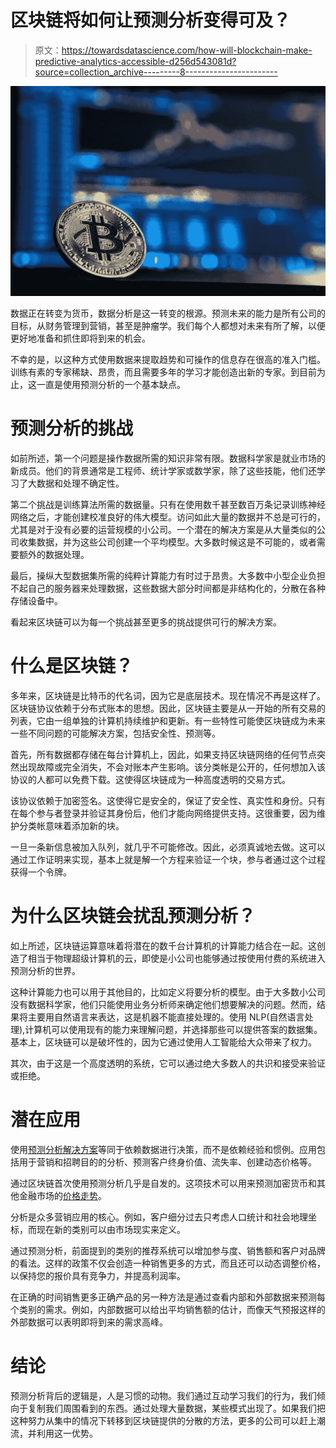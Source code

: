 # 区块链将如何让预测分析变得可及？

> 原文：<https://towardsdatascience.com/how-will-blockchain-make-predictive-analytics-accessible-d256d543081d?source=collection_archive---------8----------------------->

![](img/be515985fcb1b42039a55e268dd58a83.png)

数据正在转变为货币，数据分析是这一转变的根源。预测未来的能力是所有公司的目标，从财务管理到营销，甚至是肿瘤学。我们每个人都想对未来有所了解，以便更好地准备和抓住即将到来的机会。

不幸的是，以这种方式使用数据来提取趋势和可操作的信息存在很高的准入门槛。训练有素的专家稀缺、昂贵，而且需要多年的学习才能创造出新的专家。到目前为止，这一直是使用预测分析的一个基本缺点。

# 预测分析的挑战

如前所述，第一个问题是操作数据所需的知识非常有限。数据科学家是就业市场的新成员。他们的背景通常是工程师、统计学家或数学家，除了这些技能，他们还学习了大数据和处理不确定性。

第二个挑战是训练算法所需的数据量。只有在使用数千甚至数百万条记录训练神经网络之后，才能创建校准良好的伟大模型。访问如此大量的数据并不总是可行的，尤其是对于没有必要的运营规模的小公司。一个潜在的解决方案是从大量类似的公司收集数据，并为这些公司创建一个平均模型。大多数时候这是不可能的，或者需要额外的数据处理。

最后，操纵大型数据集所需的纯粹计算能力有时过于昂贵。大多数中小型企业负担不起自己的服务器来处理数据，这些数据大部分时间都是非结构化的，分散在各种存储设备中。

看起来区块链可以为每一个挑战甚至更多的挑战提供可行的解决方案。

# 什么是区块链？

多年来，区块链是比特币的代名词，因为它是底层技术。现在情况不再是这样了。区块链协议依赖于分布式账本的思想。因此，区块链主要是从一开始的所有交易的列表，它由一组单独的计算机持续维护和更新。有一些特性可能使区块链成为未来一些不同问题的可能解决方案，包括安全性、预测等。

首先，所有数据都存储在每台计算机上，因此，如果支持区块链网络的任何节点突然出现故障或完全消失，不会对账本产生影响。该分类帐是公开的，任何想加入该协议的人都可以免费下载。这使得区块链成为一种高度透明的交易方式。

该协议依赖于加密签名。这使得它是安全的，保证了安全性、真实性和身份。只有在每个参与者登录并验证其身份后，他们才能向网络提供支持。这很重要，因为维护分类帐意味着添加新的块。

一旦一条新信息被加入队列，就几乎不可能修改。因此，必须真诚地去做。这可以通过工作证明来实现，基本上就是解一个方程来验证一个块，参与者通过这个过程获得一个令牌。

# 为什么区块链会扰乱预测分析？

如上所述，区块链运算意味着将潜在的数千台计算机的计算能力结合在一起。这创造了相当于物理超级计算机的云，即使是小公司也能够通过按使用付费的系统进入预测分析的世界。

这种计算能力也可以用于其他目的，比如定义将要分析的模型。由于大多数小公司没有数据科学家，他们只能使用业务分析师来确定他们想要解决的问题。然而，结果将主要用自然语言来表达，这是机器不能直接处理的。使用 NLP(自然语言处理),计算机可以使用现有的能力来理解问题，并选择那些可以提供答案的数据集。基本上，区块链可以是破坏性的，因为它通过使用人工智能给大众带来了权力。

其次，由于这是一个高度透明的系统，它可以通过绝大多数人的共识和接受来验证或拒绝。

# 潜在应用

使用[预测分析解决方案](https://indatalabs.com/services/predictive-analytics)等同于依赖数据进行决策，而不是依赖经验和惯例。应用包括用于营销和招聘目的的分析、预测客户终身价值、流失率、创建动态价格等。

通过区块链首次使用预测分析几乎是自发的。这项技术可以用来预测加密货币和其他金融市场的[价格走势](https://www.forbes.com/sites/nikolaikuznetsov/2018/02/20/professor-alex-pentland-banks-on-blockchain-to-bring-predictive-analytics-to-the-masses/#14cccc092da7)。

分析是众多营销应用的核心。例如，客户细分过去只考虑人口统计和社会地理坐标，而现在新的类别可以由市场现实来定义。

通过预测分析，前面提到的类别的推荐系统可以增加参与度、销售额和客户对品牌的看法。这样的政策不仅会创造一种销售更多的方式，而且还可以动态调整价格，以保持您的报价具有竞争力，并提高利润率。

在正确的时间销售更多正确产品的另一种方法是通过查看内部和外部数据来预测每个类别的需求。例如，内部数据可以给出平均销售额的估计，而像天气预报这样的外部数据可以表明即将到来的需求高峰。

# 结论

预测分析背后的逻辑是，人是习惯的动物。我们通过互动学习我们的行为，我们倾向于复制我们周围看到的东西。通过处理大量数据，某些模式出现了。如果我们把这种努力从集中的情况下转移到区块链提供的分散的方法，更多的公司可以赶上潮流，并利用这一优势。